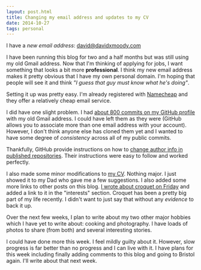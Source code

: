```yaml
---
layout: post.html
title: Changing my email address and updates to my CV
date: 2014-10-27
tags: personal
---
```


I have a *new email address*: <david@davidxmoody.com>

<!--more-->

I have been running this blog for two and a half months but was still using my old Gmail address. Now that I'm thinking of applying for jobs, I want something that looks a bit more **professional**. I think my new email address makes it pretty obvious that I have my own personal domain. I'm hoping that people will see it and think *"I guess that guy must know what he's doing"*. 

Setting it up was pretty easy. I'm already registered with [Namecheap](https://www.namecheap.com/) and they offer a relatively cheap email service. 

I did have one slight problem. I had [about 800 commits on my GitHub profile](https://github.com/davidxmoody) with my old Gmail address. I could have left them as they were (GitHub allows you to associate more than one email address with your account). However, I don't think anyone else has cloned them yet and I wanted to have some degree of *consistency* across all of my public commits. 

Thankfully, GitHub provide instructions on how to [change author info in published repositories](https://help.github.com/articles/changing-author-info/). Their instructions were easy to follow and worked perfectly. 

I also made some minor modifications to [my CV](/cv/). Nothing major. I just showed it to my Dad who gave me a few suggestions. I also added some more links to other posts on this blog. [I wrote about croquet on Friday](/2014/my-experiences-playing-croquet/) and added a link to it in the "interests" section. Croquet has been a pretty big part of my life recently. I didn't want to just say that without any *evidence* to back it up. 

Over the next few weeks, I plan to write about my two other major hobbies which I have yet to write about: cooking and photography. I have loads of photos to share (from both) and several interesting stories. 

I could have done more this week. I feel mildly guilty about it. However, slow progress is far better than no progress and I can live with it. I have plans for this week including finally adding comments to this blog and going to Bristol again. I'll write about that next week. 
